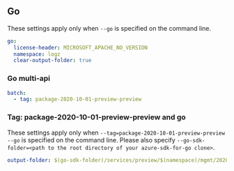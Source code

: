 ## Go

These settings apply only when `--go` is specified on the command line.

```yaml $(go)
go:
  license-header: MICROSOFT_APACHE_NO_VERSION
  namespace: logz
  clear-output-folder: true
```

### Go multi-api

``` yaml $(go) && $(multiapi)
batch:
  - tag: package-2020-10-01-preview-preview
```

### Tag: package-2020-10-01-preview-preview and go

These settings apply only when `--tag=package-2020-10-01-preview-preview --go` is specified on the command line.
Please also specify `--go-sdk-folder=<path to the root directory of your azure-sdk-for-go clone>`.

```yaml $(tag) == 'package-2020-10-01-preview-preview' && $(go)
output-folder: $(go-sdk-folder)/services/preview/$(namespace)/mgmt/2020-10-01-preview/$(namespace)
```
